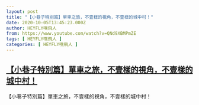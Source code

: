 ```yaml
---
layout: post
title: "【小巷子特別篇】單車之旅，不壹樣的視角，不壹樣的城中村！"
date: 2020-10-05T13:45:23.000Z
author: HEYFLY嘿飛人
from: https://www.youtube.com/watch?v=QNd9XBMPmZE
tags: [ HEYFLY嘿飛人 ]
categories: [ HEYFLY嘿飛人 ]
---
```

<!--1601905523000-->
[【小巷子特別篇】單車之旅，不壹樣的視角，不壹樣的城中村！](https://www.youtube.com/watch?v=QNd9XBMPmZE)
------

<div>
【小巷子特別篇】單車之旅，不壹樣的視角，不壹樣的城中村！
</div>

